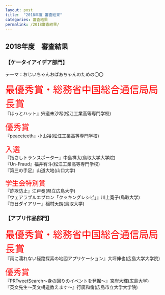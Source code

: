 ```yaml
---
layout: post
title:  "2018年度 審査結果"
categories: 審査結果
permalink: /2018審査結果/
---
```


## 2018年度　審査結果 
### **【ケータイアイデア部門】**
テーマ：おじいちゃんおばあちゃんのための〇〇

<span style="color:red; font-size: 30px;">最優秀賞・総務省中国総合通信局局長賞</span> <br>
『ほっとハット』宍道未沙希(松江工業高等専門学校)

<span style="color:red; font-size: 25px;">優秀賞</span> <br>
『peaceteeth』小山裕(松江工業高等専門学校)

<span style="color:red; font-size: 23px;">入選</span> <br>
『指さしトランスポーター』中島祥太(鳥取大学大学院)<br>
『Un-Fraud』福井宥斗(松江工業高等専門学校)<br>
『第三の手足』山道大地(山口大学)<br>

<span style="color:red; font-size: 21px;">学生会特別賞</span> <br>
『詐欺防止』江戸奏(県立広島大学)<br>
『ウェアラブルエプロン「クッキングレシピ」』川上寛子(鳥取大学)<br>
『毎日ダイアリー』稲村天朗(鳥取大学)<br>

<div class="space"> </div>

### **【アプリ作品部門】**
<span style="color:red; font-size: 30px;">最優秀賞・総務省中国総合通信局局長賞</span> <br>
『雨に濡れない経路探索の地図アプリケーション』大坪伸也(広島大学大学院)

<span style="color:red; font-size: 25px;">優秀賞</span> <br>
『PRTweetSearch〜身の回りのイベントを発掘〜』宮岸大輝(広島大学)<br>
『英文先生〜英文構造教えます〜』行廣和倫(広島市立大学大学院)<br>

<div class="space"> </div>
